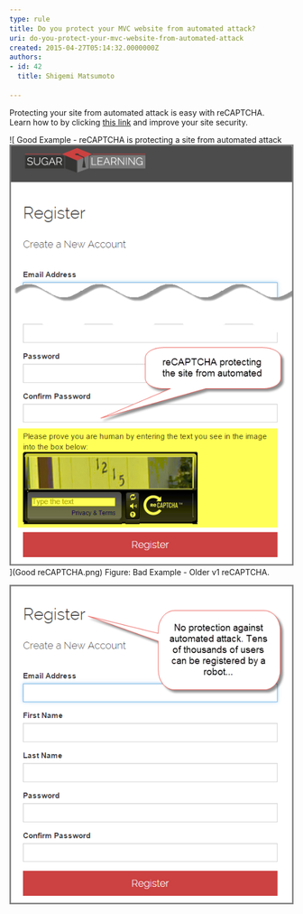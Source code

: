 ```yaml
---
type: rule
title: Do you protect your MVC website from automated attack?
uri: do-you-protect-your-mvc-website-from-automated-attack
created: 2015-04-27T05:14:32.0000000Z
authors:
- id: 42
  title: Shigemi Matsumoto

---
```


Protecting your site from automated attack is easy with reCAPTCHA.  
Learn how to by clicking [this link](https://shigemimatsumoto.wordpress.com/2015/04/27/protecting-mvc-web-application-with-recaptcha-22/) and improve your site security.

![ Good Example - reCAPTCHA is protecting a site from automated attack![Untitled.png](abd5fe_Untitled2.png)](Good reCAPTCHA.png)
Figure: Bad Example - Older v1 reCAPTCHA.

![ Bad Example - No protection, a robot can register tens or thousands of users...](4141c3_Untitled.png)
